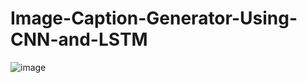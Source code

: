 # Image-Caption-Generator-Using-CNN-and-LSTM
![image](https://github.com/Ansari-Afzal/Image-Caption-Generator-Using-CNN-and-LSTM/assets/111781863/929ee549-899f-44e5-b7dc-50777c599b93)
